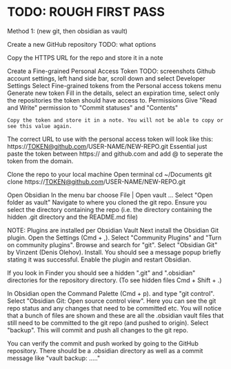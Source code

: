 # TODO: ROUGH FIRST PASS

Method 1: (new git, then obsidian as vault)

Create a new GitHub repository
	TODO: what options
	
Copy the HTTPS URL for the repo and store it in a note

Create a Fine-grained Personal Access Token
	TODO: screenshots
	Github account settings, left hand side bar, scroll down and select Developer Settings
	Select Fine-grained tokens from the Personal access tokens menu
	Generate new token
	Fill in the details, select an expiration time, select only the repositories the token should have access to.
	Permissions
		Give "Read and Write" permission to "Commit statuses" and "Contents"
		
	Copy the token and store it in a note. You will not be able to copy or see this value again.

The correct URL to use with the personal access token will look like this:
	https://TOKEN@github.com/USER-NAME/NEW-REPO.git
	Essential just paste the token between https:// and github.com and add @ to seperate the token from the domain.

Clone the repo to your local machine
	Open terminal
	cd ~/Documents
	git clone https://TOKEN@github.com/USER-NAME/NEW-REPO.git
		
Open Obsidian
In the menu bar choose File | Open vault ...
Select "Open folder as vault"
Navigate to where you cloned the git repo. Ensure you select the directory containing the repo (i.e. the directory containing the hidden .git directory and the README.md file)

NOTE: Plugins are installed per Obsidian Vault
Next install the Obsidian Git plugin.
Open the Settings (Cmd + ,). Select "Community Plugins" and "Turn on community plugins".
Browse and search for "git". Select "Obsidian Git" by Vinzent (Denis Olehov).
Install. You should see a message popup briefly stating it was successful.
Enable the plugin and restart Obsidian.

If you look in Finder you should see a hidden ".git" and ".obsidian" directories for the repository directory. (To see hidden files Cmd + Shift + .)

In Obsidian open the Command Palette (Cmd + p). and type "git control". Select "Obsidian Git: Open source control view".
Here you can see the git repo status and any changes that need to be committed etc.
You will notice that a bunch of files are shown and these are all the .obsidian vault files that still need to be committed to the git repo (and pushed to origin).
Select "backup". This will commit and push all changes to the git repo.

You can verify the commit and push worked by going to the GitHub repository. There should be a .obsidian directory as well as a commit message like "vault backup: ....."
